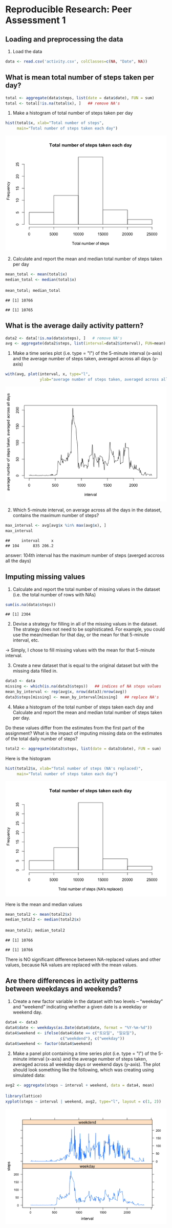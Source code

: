 # Reproducible Research: Peer Assessment 1


## Loading and preprocessing the data

1. Load the data 


```r
data <- read.csv('activity.csv', colClasses=c(NA, "Date", NA))
```


## What is mean total number of steps taken per day?

```r
total <- aggregate(data$steps, list(date = data$date), FUN = sum)
total <- total[!is.na(total$x), ]   ## remove NA's
```

1. Make a histogram of total number of steps taken per day


```r
hist(total$x, xlab="Total number of steps", 
     main="Total number of steps taken each day")
```

![plot of chunk unnamed-chunk-3](./PA1_template_files/figure-html/unnamed-chunk-3.png) 

2. Calculate and report the mean and median total number of steps taken per day


```r
mean_total <- mean(total$x)
median_total <- median(total$x)

mean_total; median_total
```

```
## [1] 10766
```

```
## [1] 10765
```

## What is the average daily activity pattern?


```r
data2 <- data[!is.na(data$steps), ]   # remove NA's
avg <- aggregate(data2$steps, list(interval=data2$interval), FUN=mean)
```

1. Make a time series plot (i.e. type = "l") of the 5-minute interval (x-axis) and the average number of steps taken, averaged across all days (y-axis)


```r
with(avg, plot(interval, x, type="l", 
               ylab="average number of steps taken, averaged across all days"))
```

![plot of chunk unnamed-chunk-6](./PA1_template_files/figure-html/unnamed-chunk-6.png) 

2. Which 5-minute interval, on average across all the days in the dataset, contains the maximum number of steps?


```r
max_interval <- avg[avg$x %in% max(avg$x), ]
max_interval
```

```
##     interval     x
## 104      835 206.2
```

answer: 104th interval has the maximum number of steps (averged accross all the days)

## Imputing missing values

1. Calculate and report the total number of missing values in the dataset (i.e. the total number of rows with NAs)


```r
sum(is.na(data$steps))
```

```
## [1] 2304
```

2. Devise a strategy for filling in all of the missing values in the dataset. The strategy does not need to be sophisticated. 
For example, you could use the mean/median for that day, or the mean for that 5-minute interval, etc.

-> Simply, I chose to fill missing values with the mean for that 5-minute interval.

3. Create a new dataset that is equal to the original dataset but with the missing data filled in.


```r
data3 <- data
missing <- which(is.na(data3$steps))   ## indices of NA steps values
mean_by_interval <- rep(avg$x, nrow(data3)/nrow(avg))
data3$steps[missing] <- mean_by_interval[missing]   ## replace NA's
```

4. Make a histogram of the total number of steps taken each day  and Calculate and report the mean and median total number of steps taken per day. 

Do these values differ from the estimates  from the first part of the assignment? What is the impact of imputing missing data on the estimates of the total daily number of steps?


```r
total2 <- aggregate(data3$steps, list(date = data3$date), FUN = sum)
```

Here is the histogram 


```r
hist(total2$x, xlab="Total number of steps (NA's replaced)", 
     main="Total number of steps taken each day")
```

![plot of chunk unnamed-chunk-11](./PA1_template_files/figure-html/unnamed-chunk-11.png) 

Here is the mean and median values


```r
mean_total2 <- mean(total2$x)
median_total2 <- median(total2$x)

mean_total2; median_total2
```

```
## [1] 10766
```

```
## [1] 10766
```

There is NO significant difference between NA-replaced values and other values, because NA values are replaced with the mean values.

## Are there differences in activity patterns between weekdays and weekends?

1. Create a new factor variable in the dataset with two levels – 
“weekday” and “weekend” indicating whether a given date is 
a weekday or weekend day.


```r
data4 <- data3
data4$date <- weekdays(as.Date(data4$date, format = "%Y-%m-%d"))
data4$weekend <- ifelse(data4$date == c("토요일", "일요일"), 
                        c("weekdend"), c("weekday"))
data4$weekend <- factor(data4$weekend)
```

2. Make a panel plot containing a time series plot (i.e. type = "l") 
of the 5-minute interval (x-axis) and the average number of steps 
taken, averaged across all weekday days or weekend days (y-axis). 
The plot should look something like the following, which was 
creating using simulated data:


```r
avg2 <- aggregate(steps ~ interval + weekend, data = data4, mean)

library(lattice)
xyplot(steps ~ interval | weekend, avg2, type="l", layout = c(1, 2))
```

![plot of chunk unnamed-chunk-14](./PA1_template_files/figure-html/unnamed-chunk-14.png) 


